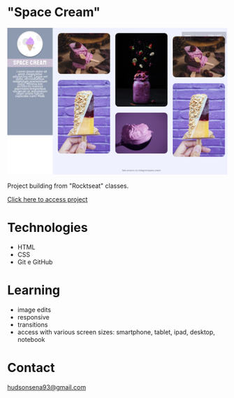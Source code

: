 # "Space Cream"

![preview](./imagens/spaceCream.png)

Project building from "Rocktseat" classes.

[Click here to access project](https://hudsonsena.github.io/DesafioProjeto05/)

# Technologies

- HTML
- CSS
- Git e GitHub

# Learning

- image edits
- responsive
- transitions
- access with various screen sizes: smartphone, tablet, ipad, desktop, notebook

# Contact

hudsonsena93@gmail.com